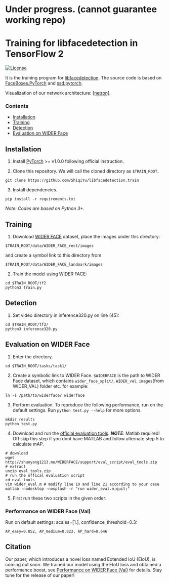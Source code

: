 # Under progress. (cannot guarantee working repo)
# Training for libfacedetection in TensorFlow 2

[![License](https://img.shields.io/badge/license-BSD-blue.svg)](LICENSE)

It is the training program for [libfacedetection](https://github.com/ShiqiYu/libfacedetection). The source code is based on [FaceBoxes.PyTorch](https://github.com/sfzhang15/FaceBoxes.PyTorch) and [ssd.pytorch](https://github.com/amdegroot/ssd.pytorch).

Visualization of our network architecture: [[netron]](https://netron.app/?url=https://raw.githubusercontent.com/ShiqiYu/libfacedetection.train/master/tasks/task1/onnx/YuFaceDetectNet.onnx).


### Contents
- [Installation](#installation)
- [Training](#training)
- [Detection](#detection)
- [Evaluation on WIDER Face](#evaluation-on-wider-face)


## Installation
1. Install [PyTorch](https://pytorch.org/) >= v1.0.0 following official instruction.

2. Clone this repository. We will call the cloned directory as `$TRAIN_ROOT`.
```Shell
git clone https://github.com/ShiqiYu/libfacedetection.train
```

3. Install dependencies.
```shell
pip install -r requirements.txt
```

_Note: Codes are based on Python 3+._

## Training
1. Download [WIDER FACE](http://mmlab.ie.cuhk.edu.hk/projects/WIDERFace/index.html) dataset, place the images under this directory:
  ```Shell
  $TRAIN_ROOT/data/WIDER_FACE_rect/images
  ```
  and create a symbol link to this directory from  
  ```Shell
  $TRAIN_ROOT/data/WIDER_FACE_landmark/images
  ```
2. Train the model using WIDER FACE:
  ```Shell
  cd $TRAIN_ROOT/tf2
  python3 train.py
  ```

## Detection
1. Set video directory in inference320.py on line (45):
```Shell
cd $TRAIN_ROOT/tf2/
python3 inference320.py 
```

## Evaluation on WIDER Face
1. Enter the directory.
```shell
cd $TRAIN_ROOT/tasks/task1/
```

2. Create a symbolic link to WIDER Face. `$WIDERFACE` is the path to WIDER Face dataset, which contains `wider_face_split/`, `WIDER_val`, `images`(from WIDER_VAL) folder  etc. for example:
```shell
ln -s /path/to/widerface/ widerface
```

3. Perform evaluation. To reproduce the following performance, run on the default settings. Run `python test.py --help` for more options.
```shell
mkdir results
python test.py
```

4. Download and run the [official evaluation tools](http://shuoyang1213.me/WIDERFACE/support/eval_script/eval_tools.zip). ***NOTE***: Matlab required! OR skip this step if you dont have MATLAB and follow alternate step 5 to calculate mAP. 
```shell
# download
wget http://shuoyang1213.me/WIDERFACE/support/eval_script/eval_tools.zip
# extract
unzip eval_tools.zip
# run the offical evaluation script
cd eval_tools
vim wider_eval.m # modify line 10 and line 21 according to your case
matlab -nodesktop -nosplash -r "run wider_eval.m;quit;"
```

5. First run these two scripts in the given order:

### Performance on WIDER Face (Val)
Run on default settings: scales=[1.], confidence_threshold=0.3:
```
AP_easy=0.852, AP_medium=0.823, AP_hard=0.646
```

## Citation
Our paper, which introduces a novel loss named Extended IoU (EIoU), is coming out soon. We trained our model using the EIoU loss and obtained a performance boost, see [Performance on WIDER Face (Val)](#performance-on-wider-face-(val)) for details. Stay tune for the release of our paper!
